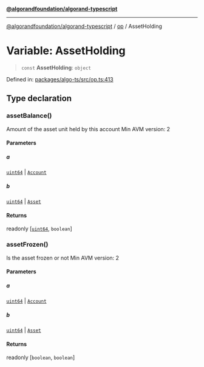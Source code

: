 [**@algorandfoundation/algorand-typescript**](../../../README.md)

***

[@algorandfoundation/algorand-typescript](../../../README.md) / [op](../README.md) / AssetHolding

# Variable: AssetHolding

> `const` **AssetHolding**: `object`

Defined in: [packages/algo-ts/src/op.ts:413](https://github.com/algorandfoundation/puya-ts/blob/89ee9cf9a58d93e3ffbb727cfadf537835799a71/packages/algo-ts/src/op.ts#L413)

## Type declaration

### assetBalance()

Amount of the asset unit held by this account
Min AVM version: 2

#### Parameters

##### a

[`uint64`](../../../type-aliases/uint64.md) | [`Account`](../../../type-aliases/Account.md)

##### b

[`uint64`](../../../type-aliases/uint64.md) | [`Asset`](../../../type-aliases/Asset.md)

#### Returns

readonly \[[`uint64`](../../../type-aliases/uint64.md), `boolean`\]

### assetFrozen()

Is the asset frozen or not
Min AVM version: 2

#### Parameters

##### a

[`uint64`](../../../type-aliases/uint64.md) | [`Account`](../../../type-aliases/Account.md)

##### b

[`uint64`](../../../type-aliases/uint64.md) | [`Asset`](../../../type-aliases/Asset.md)

#### Returns

readonly \[`boolean`, `boolean`\]
